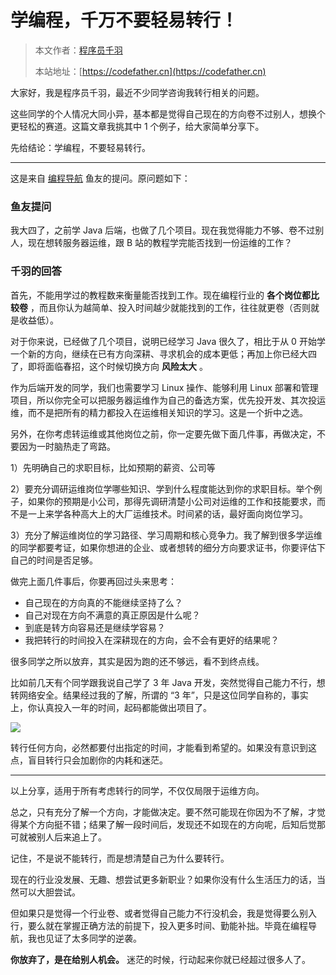 # 学编程，千万不要轻易转行！

> 本文作者：[程序员千羽](https://yuyuanweb.feishu.cn/wiki/Abldw5WkjidySxkKxU2cQdAtnah)
>
> 本站地址：[https://codefather.cn](https://codefather.cn)

大家好，我是程序员千羽，最近不少同学咨询我转行相关的问题。

这些同学的个人情况大同小异，基本都是觉得自己现在的方向卷不过别人，想换个更轻松的赛道。这篇文章我挑其中 1 个例子，给大家简单分享下。

先给结论：学编程，不要轻易转行。



---



这是来自 [编程导航](https://mp.weixin.qq.com/s/a5X7bNI_ydVuu7NV1eQhZQ) 鱼友的提问。原问题如下：

### 鱼友提问

我大四了，之前学 Java 后端，也做了几个项目。现在我觉得能力不够、卷不过别人，现在想转服务器运维，跟 B 站的教程学完能否找到一份运维的工作？



### 千羽的回答

首先，不能用学过的教程数来衡量能否找到工作。现在编程行业的 **各个岗位都比较卷** ，而且你认为越简单、投入时间越少就能找到的工作，往往就更卷（否则就是收益低）。

对于你来说，已经做了几个项目，说明已经学习 Java 很久了，相比于从 0 开始学一个新的方向，继续在已有方向深耕、寻求机会的成本更低；再加上你已经大四了，即将面临春招，这个时候切换方向 **风险太大** 。

作为后端开发的同学，我们也需要学习 Linux 操作、能够利用 Linux 部署和管理项目，所以你完全可以把服务器运维作为自己的备选方案，优先投开发、其次投运维，而不是把所有的精力都投入在运维相关知识的学习。这是一个折中之选。

另外，在你考虑转运维或其他岗位之前，你一定要先做下面几件事，再做决定，不要因为一时脑热走了弯路。

1）先明确自己的求职目标，比如预期的薪资、公司等

2）要充分调研运维岗位学哪些知识、学到什么程度能达到你的求职目标。举个例子，如果你的预期是小公司，那得先调研清楚小公司对运维的工作和技能要求，而不是一上来学各种高大上的大厂运维技术。时间紧的话，最好面向岗位学习。

3）充分了解运维岗位的学习路径、学习周期和核心竞争力。我了解到很多学运维的同学都要考证，如果你想进的企业、或者想转的细分方向要求证书，你要评估下自己的时间是否足够。

做完上面几件事后，你要再回过头来思考：

- 自己现在的方向真的不能继续坚持了么？
- 自己对现在方向不满意的真正原因是什么呢？
- 到底是转方向容易还是继续学容易？
- 我把转行的时间投入在深耕现在的方向，会不会有更好的结果呢？



很多同学之所以放弃，其实是因为跑的还不够远，看不到终点线。

比如前几天有个同学跟我说自己学了 3 年 Java 开发，突然觉得自己能力不行，想转网络安全。结果经过我的了解，所谓的 “3 年”，只是这位同学自称的，事实上，你认真投入一年的时间，起码都能做出项目了。

![](https://pic.yupi.icu/1/image-20240107192744412.png)

转行任何方向，必然都要付出指定的时间，才能看到希望的。如果没有意识到这点，盲目转行只会加剧你的内耗和迷茫。



---



以上分享，适用于所有考虑转行的同学，不仅仅局限于运维方向。

总之，只有充分了解一个方向，才能做决定。要不然可能现在你因为不了解，才觉得某个方向挺不错；结果了解一段时间后，发现还不如现在的方向呢，后知后觉那可就被别人后来追上了。

记住，不是说不能转行，而是想清楚自己为什么要转行。

现在的行业没发展、无趣、想尝试更多新职业？如果你没有什么生活压力的话，当然可以大胆尝试。

但如果只是觉得一个行业卷、或者觉得自己能力不行没机会，我是觉得要么别入行，要么就在掌握正确方法的前提下，投入更多时间、勤能补拙。毕竟在编程导航，我也见证了太多同学的逆袭。

**你放弃了，是在给别人机会。** 迷茫的时候，行动起来你就已经超过很多人了。

